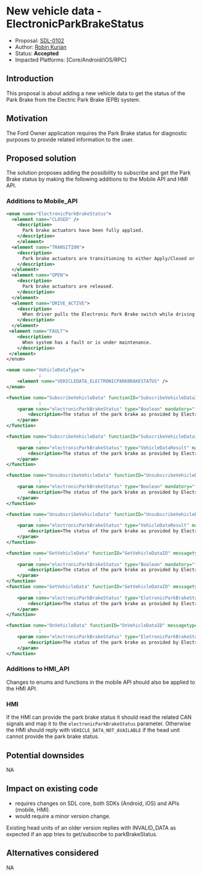 # New vehicle data - ElectronicParkBrakeStatus

* Proposal: [SDL-0102](0102-New-vehicle-data-ElectronicParkBrakeStatus.md)
* Author: [Robin Kurian](https://github.com/robinmk)
* Status: **Accepted**
* Impacted Platforms: [Core/Android/iOS/RPC]

## Introduction

This proposal is about adding a new vehicle data to get the status of the Park Brake from the Electric Park Brake (EPB) system.

## Motivation

The Ford Owner application requires the Park Brake status for diagnostic purposes to provide related information to the user.

## Proposed solution

The solution proposes adding the possibility to subscribe and get the Park Brake status by making the following additions to the Mobile API and HMI API.

### Additions to Mobile_API

```xml
<enum name="ElectronicParkBrakeStatus">
  <element name="CLOSED" />
    <description>
      Park brake actuators have been fully applied.
    </description>		
    </element>
  <element name="TRANSITION">
    <description>
      Park brake actuators are transitioning to either Apply/Closed or Release/Open state.
    </description>
  </element>
  <element name="OPEN">
    <description>
      Park brake actuators are released.
    </description>		
  </element>
  <element name="DRIVE_ACTIVE">
    <description>
      When driver pulls the Electronic Park Brake switch while driving "at speed".
    </description>
  </element>
 <element name="FAULT">
    <description>
      When system has a fault or is under maintenance.
    </description>
 </element>
</enum>

<enum name="VehicleDataType">
            :
    <element name="VEHICLEDATA_ELECTRONICPARKBRAKESTATUS" />
</enum>

<function name="SubscribeVehicleData" functionID="SubscribeVehicleDataID" messagetype="request">
            :
    <param name="electronicParkBrakeStatus" type="Boolean" mandatory="false">
        <description>The status of the park brake as provided by Electric Park Brake (EPB) system.</description>
    </param>
</function>

<function name="SubscribeVehicleData" functionID="SubscribeVehicleDataID" messagetype="response">
            :
    <param name="electronicParkBrakeStatus" type="VehicleDataResult" mandatory="false">
        <description>The status of the park brake as provided by Electric Park Brake (EPB) system.</description>
    </param>
</function>

<function name="UnsubscribeVehicleData" functionID="UnsubscribeVehicleDataID" messagetype="request">
            :
    <param name="electronicParkBrakeStatus" type="Boolean" mandatory="false">
        <description>The status of the park brake as provided by Electric Park Brake (EPB) system.</description>
    </param>
</function>

<function name="UnsubscribeVehicleData" functionID="UnsubscribeVehicleDataID" messagetype="response">
            :
    <param name="electronicParkBrakeStatus" type="VehicleDataResult" mandatory="false">
        <description>The status of the park brake as provided by Electric Park Brake (EPB) system.</description>
    </param>
</function>

<function name="GetVehicleData" functionID="GetVehicleDataID" messagetype="request">
            :
    <param name="electronicParkBrakeStatus" type="Boolean" mandatory="false">
        <description>The status of the park brake as provided by Electric Park Brake (EPB) system.</description>
    </param>
</function>
<function name="GetVehicleData" functionID="GetVehicleDataID" messagetype="response">
            :
    <param name="electronicParkBrakeStatus" type="EletronicParkBrakeStatus" mandatory="false">
        <description>The status of the park brake as provided by Electric Park Brake (EPB) system.</description>
    </param>
</function>

<function name="OnVehicleData" functionID="OnVehicleDataID" messagetype="notification">
            :
    <param name="electronicParkBrakeStatus" type="EletronicParkBrakeStatus" mandatory="false">
        <description>The status of the park brake as provided by Electric Park Brake (EPB) system.</description>
    </param>
</function>
```
### Additions to HMI_API

Changes to enums and functions in the mobile API should also be applied to the HMI API.

### HMI

If the HMI can provide the park brake status it should read the related CAN signals and map it to the `electronicParkBrakeStatus` parameter. Otherwise the HMI should reply with `VEHICLE_DATA_NOT_AVAILABLE` if the head unit cannot provide the park brake status.

## Potential downsides

NA

## Impact on existing code

- requires changes on SDL core, both SDKs (Android, iOS) and APIs (mobile, HMI).
- would require a minor version change.

Existing head units of an older version replies with INVALID_DATA as expected if an app tries to get/subscribe to parkBrakeStatus.

## Alternatives considered

NA

